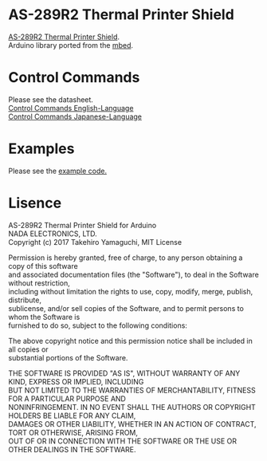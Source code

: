# AS-289R2 Thermal Printer Shield
[AS-289R2 Thermal Printer Shield](http://www.nada.co.jp/as289r2/en/).  
Arduino library ported from the [mbed](https://developer.mbed.org/components/AS-289R2-Thermal-Printer-Shield/).

# Control Commands
Please see the datasheet.  
[Control Commands English-Language](http://www.nada.co.jp/as289r/download/as289r_cmd_en.pdf)  
[Control Commands Japanese-Language](http://www.nada.co.jp/as289r/download/as289r_cmd.pdf)  

# Examples
Please see the [example code.](https://github.com/NADA-ELECTRONICS/AS-289R2/blob/master/examples/AS-289R2.ino)

# Lisence
AS-289R2 Thermal Printer Shield for Arduino  
NADA ELECTRONICS, LTD.  
Copyright (c) 2017 Takehiro Yamaguchi, MIT License  

Permission is hereby granted, free of charge, to any person obtaining a copy of this software  
and associated documentation files (the "Software"), to deal in the Software without restriction,  
including without limitation the rights to use, copy, modify, merge, publish, distribute,  
sublicense, and/or sell copies of the Software, and to permit persons to whom the Software is  
furnished to do so, subject to the following conditions:  

The above copyright notice and this permission notice shall be included in all copies or  
substantial portions of the Software.  

THE SOFTWARE IS PROVIDED "AS IS", WITHOUT WARRANTY OF ANY KIND, EXPRESS OR IMPLIED, INCLUDING  
BUT NOT LIMITED TO THE WARRANTIES OF MERCHANTABILITY, FITNESS FOR A PARTICULAR PURPOSE AND  
NONINFRINGEMENT. IN NO EVENT SHALL THE AUTHORS OR COPYRIGHT HOLDERS BE LIABLE FOR ANY CLAIM,  
DAMAGES OR OTHER LIABILITY, WHETHER IN AN ACTION OF CONTRACT, TORT OR OTHERWISE, ARISING FROM,  
OUT OF OR IN CONNECTION WITH THE SOFTWARE OR THE USE OR OTHER DEALINGS IN THE SOFTWARE.  
